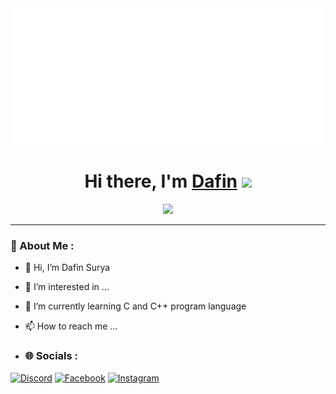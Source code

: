 <img src="https://github.com/reeveng/reeveng/blob/master/svg.svg"/>

<div align="center">
   <h1>Hi there, I'm <a href="https://hemant.codes">Dafin</a> <img src="https://media.giphy.com/media/hvRJCLFzcasrR4ia7z/giphy.gif" width="25px"></h1>
   <h><img src="https://visitor-badge.laobi.icu/badge?page_id=Bobskyz"></h>
</div>

---
### 🌠 About Me :
- 👋 Hi, I’m Dafin Surya
- 👀 I’m interested in ...
- 🌱 I’m currently learning C and C++ program language
- 📫 How to reach me ...

- ### 🌐 Socials :
[![Discord](https://img.shields.io/badge/Discord-%237289DA.svg?logo=discord&logoColor=white)](https://discordapp.com/users/1051134719414243358) [![Facebook](https://img.shields.io/badge/Facebook-%231877F2.svg?logo=Facebook&logoColor=white)](https://web.facebook.com/dafinsurya.dafin) [![Instagram](https://img.shields.io/badge/Instagram-%23E4405F.svg?logo=Instagram&logoColor=white)](https://www.instagram.com/dafinsurya/)
